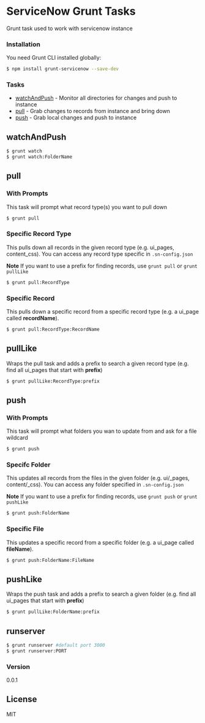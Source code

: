 # ServiceNow Grunt Tasks
Grunt task used to work with servicenow instance 

### Installation

You need Grunt CLI installed globally:
```sh
$ npm install grunt-servicenow --save-dev
```

### Tasks
- [watchAndPush](#watchAndPush) - Monitor all directories for changes and push to instance
- [pull](#pull) - Grab changes to records from instance and bring down
- [push](#push) - Grab local changes and push to instance
	
## watchAndPush <a name="watchAndPush"></a>
```sh
$ grunt watch
$ grunt watch:FolderName
```
## pull <a name="pull"></a>

### With Prompts
This task will prompt what record type(s) you want to pull down
```sh
$ grunt pull 
```

### Specific Record Type
This pulls down all records in the given record type (e.g. ui_pages, content_css). You can access any record type specific in `.sn-config.json`

**Note** If you want to use a prefix for finding records, use `grunt pull` or `grunt pullLike`

```sh
$ grunt pull:RecordType
```

### Specific Record
This pulls down a specific record from a specific record type (e.g. a ui\_page called __recordName__).

```sh
$ grunt pull:RecordType:RecordName
```

## pullLike
Wraps the pull task and adds a prefix to search a given record type (e.g. find all ui\_pages that start with __prefix__)

```sh
$ grunt pullLike:RecordType:prefix
```

## push <a name="push"></a>

### With Prompts
This task will prompt what folders you wan to update from and ask for a file wildcard 

```sh
$ grunt push
```

### Specifc Folder
This updates all records from the files in the given folder (e.g. ui/_pages, content/_css). You can access any folder specified in `.sn-config.json`

**Note** If you want to use a prefix for finding records, use `grunt push` or `grunt pushLike`

```sh
$ grunt push:FolderName
```

### Specific File
This updates a specific record from a specific folder (e.g. a ui\_page called __fileName__).

```sh
$ grunt push:FolderName:FileName
```

## pushLike
Wraps the push task and adds a prefix to search a given folder (e.g. find all ui\_pages that start with __prefix__)

```sh
$ grunt pullLike:FolderName:prefix
```

## runserver
```sh
$ grunt runserver #default port 3000
$ grunt runserver:PORT
```
### Version
0.0.1

License
----

MIT

